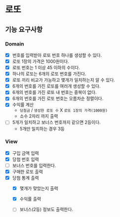 # 로또

## 기능 요구사항

### Domain
- [x] 번호를 입력받아 로또 번호 하나를 생성할 수 있다.
- [x] 로또 1장의 가격은 1000원이다.
- [x] 로또 번호는 1 이상 45 이하의 수이다.
- [x] 하나의 로또는 6개의 로또 번호를 가진다.
- [x] 로또 끼리 비교가 가능하고 몇개가 일치하는지 알 수 있다.
- [x] 6개의 번호를 가진 로또를 여러개 생성할 수 있다.
- [x] 6개의 번호를 가진 로또 내 번호는 중복이 없다.
- [x] 6개의 번호를 가진 로또 번호는 오름차순 정렬이다.
- [x] 수익률 계산
  - `당첨금` / `생성한 로또 수` X `로또 1장의 가격(1000원)`
  - 소수 2자리 까지 출력
- [ ] 5개가 일치하고 보너스 번호까지 같으면 2등이다.
  - 5개만 일치하는 경우 3등

### View
- [x] 구입 금액 입력
- [x] 당첨 번호 입력
- [ ] 보너스 번호를 입력한다.
- [x] 구매한 로또 출력
- [x] 당첨 통계 출력
  - [x] 몇개가 맞았는지 출력
  - [x] 수익률 출력
  - [ ] 보너스(2등) 정보도 출력한다.

